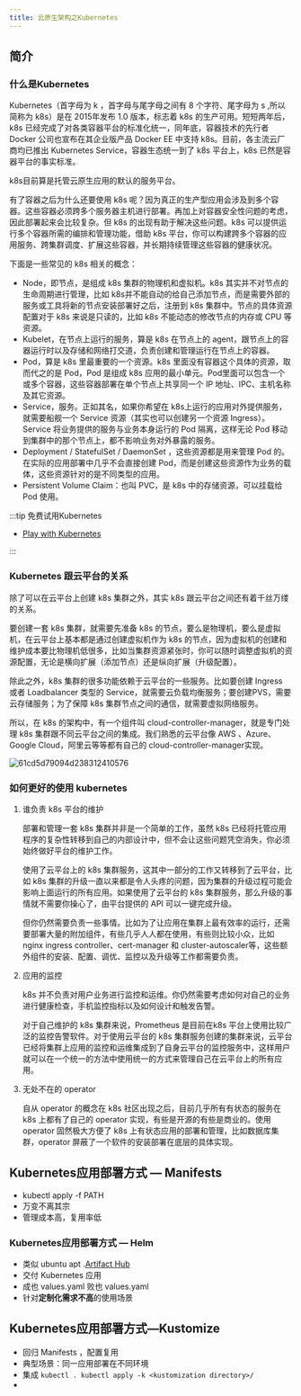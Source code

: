 ```yaml
---
title: 云原生架构之Kubernetes
---
```

## 简介

### 什么是Kubernetes

Kubernetes（首字母为 k ，首字母与尾字母之间有 8 个字符、尾字母为 s ,所以简称为 k8s）是在 2015年发布 1.0 版本，标志着 k8s 的生产可用。短短两年后， k8s 已经完成了对各类容器平台的标准化统一，同年底，容器技术的先行者 Docker 公司也宣布在其企业版产品 Docker EE 中支持 k8s。目前，各主流云厂商均已推出 Kubernetes Service，容器生态统一到了  k8s 平台上，k8s 已然是容器平台的事实标准。



k8s目前算是托管云原生应用的默认的服务平台。



有了容器之后为什么还要使用 k8s 呢？因为真正的生产型应用会涉及到多个容器。这些容器必须跨多个服务器主机进行部署。再加上对容器安全性问题的考虑，因此部署起来会比较复杂。但 k8s 的出现有助于解决这些问题。k8s 可以提供运行多个容器所需的编排和管理功能，借助 k8s 平台，你可以构建跨多个容器的应用服务、跨集群调度、扩展这些容器，并长期持续管理这些容器的健康状况。



下面是一些常见的 k8s 相关的概念：

* Node，即节点，是组成 k8s 集群的物理机和虚拟机。k8s 其实并不对节点的生命周期进行管理，比如 k8s并不能自动的给自己添加节点，而是需要外部的服务或工具将新的节点安装部署好之后，注册到 k8s 集群中。节点的具体资源配置对于 k8s 来说是只读的，比如 k8s 不能动态的修改节点的内存或 CPU 等资源。
* Kubelet，在节点上运行的服务，算是 k8s 在节点上的 agent，跟节点上的容器运行时以及存储和网络打交道，负责创建和管理运行在节点上的容器。
* Pod，算是 k8s 里最重要的一个资源。k8s 里面没有容器这个具体的资源，取而代之的是 Pod，Pod 是组成 k8s 应用的最小单元。Pod里面可以包含一个或多个容器，这些容器部署在单个节点上共享同一个 IP 地址、IPC、主机名称及其它资源。
* Service，服务。正如其名，如果你希望在 k8s上运行的应用对外提供服务，就需要船舰一个 Service 资源（其实也可以创建另一个资源 Ingress）。Service 将业务提供的服务与业务本身运行的 Pod 隔离，这样无论 Pod 移动到集群中的那个节点上，都不影响业务对外暴露的服务。
* Deployment / StatefulSet / DaemonSet ，这些资源都是用来管理 Pod 的。在实际的应用部署中几乎不会直接创建 Pod，而是创建这些资源作为业务的载体，这些资源针对的是不同类型的应用。
* Persistent Volume Claim：也叫 PVC，是 k8s 中的存储资源，可以挂载给 Pod 使用。



:::tip 免费试用Kubernetes

* [Play with Kubernetes](https://labs.play-with-k8s.com/)

:::

### Kubernetes 跟云平台的关系

除了可以在云平台上创建 k8s 集群之外，其实 k8s 跟云平台之间还有着千丝万缕的关系。

要创建一套 k8s 集群，就需要先准备 k8s 的节点，要么是物理机，要么是虚拟机，在云平台上基本都是通过创建虚拟机作为 k8s 的节点，因为虚拟机的创建和维护成本要比物理机低很多，比如当集群资源紧张时，你可以随时调整虚拟机的资源配置，无论是横向扩展（添加节点）还是纵向扩展（升级配置）。

除此之外，k8s 集群的很多功能依赖于云平台的一些服务。比如要创建 Ingress 或者 Loadbalancer 类型的 Service，就需要云负载均衡服务；要创建PVS，需要云存储服务；为了保障 k8s 集群节点之间的通信，就需要虚拟网络服务。

所以，在 k8s 的架构中，有一个组件叫 cloud-controller-manager，就是专门处理 k8s 集群跟不同云平台之间的集成。我们熟悉的云平台像 AWS 、Azure、Google Cloud，阿里云等等都有自己的 cloud-controller-manager实现。

![61cd5d79094d238312410576](https://img.wkq.pub/hexo/61cd5d79094d238312410576.png)

### 如何更好的使用 kubernetes

1. 谁负责 k8s 平台的维护

   部署和管理一套 k8s 集群并非是一个简单的工作，虽然 k8s 已经将托管应用程序的复杂性转移到自己的内部设计中，但不会让这些问题凭空消失，你必须始终做好平台的维护工作。

   使用了云平台上的 k8s 集群服务，这其中一部分的工作又转移到了云平台，比如 k8s 集群的升级一直以来都是令人头疼的问题，因为集群的升级过程可能会影响上面运行的所有应用。如果使用了云平台的 k8s 集群服务，那么升级的事情就不需要你操心了，由平台提供的 API 可以一键完成升级。

   但你仍然需要负责一些事情。比如为了让应用在集群上最有效率的运行，还需要部署大量的附加组件，有些几乎人人都在使用，有些则比较小众，比如 nginx ingress controller、cert-manager 和 cluster-autoscaler等，这些额外组件的安装、配置、调优、监控以及升级等工作都需要负责。

2. 应用的监控 

   k8s 并不负责对用户业务进行监控和运维。你仍然需要考虑如何对自己的业务进行健康检查，手机监控指标以及如何设计和触发告警。

   对于自己维护的 k8s 集群来说，Prometheus 是目前在k8s 平台上使用比较广泛的监控告警软件。对于使用云平台的 k8s 集群服务创建的集群来说，云平台已经将集群上应用的监控和运维集成到了自身云平台的监控服务中，这样用户就可以在一个统一的方法中使用统一的方式来管理自己在云平台上的所有应用。

3. 无处不在的 operator

   自从 operator 的概念在 k8s 社区出现之后，目前几乎所有有状态的服务在 k8s 上都有了自己的 operator 实现，有些是开源的有些是商业的。使用 operator 固然极大方便了 k8s 上有状态应用的部署和管理，比如数据库集群，operator 屏蔽了一个软件的安装部署在底层的具体实现。

## Kubernetes应用部署方式 — Manifests

* kubectl apply -f PATH
* 万变不离其宗
* 管理成本高，复用率低

### Kubernetes应用部署方式 — Helm

* 类似 ubuntu apt .[Artifact Hub](https://artifacthub.io/)
* 交付 Kubernetes 应用
* 成也 values.yaml 败也 values.yaml
* 针对**定制化需求不高**的使用场景

## Kubernetes应用部署方式—Kustomize

* 回归 Manifests ，配置复用
* 典型场景：同一应用部署在不同环境
* 集成 `kubectl . kubectl apply -k <kustomization directory>/`
* 